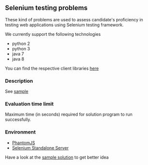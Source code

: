 ## Selenium testing problems
These kind of problems are used to assess candidate's proficiency in testing web applications using Selenium testing framework.

We currently support the following technologies
- python 2
- python 3
- java 7
- java 8

You can find the respective client libraries [here](http://www.seleniumhq.org/download/)

### Description
See [sample](sample.md)

### Evaluation time limit
Maximum time (in seconds) required for solution program to run successfully.

### Environment
- [PhantomJS](http://phantomjs.org/)
- [Selenium Standalone Server](http://www.seleniumhq.org/download/)

Have a look at the [sample solution](sample.md) to get better idea
